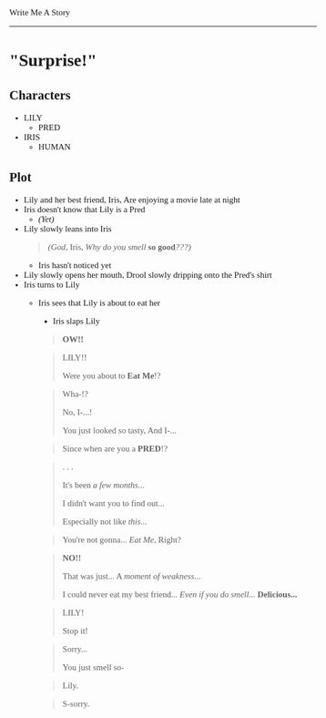 <style>
    body {
        font-size: 15px;
        font-family: verdana;
    };
</style>

Write Me A Story
****************
"Surprise!"
===========

Characters
----------
- LILY
    - PRED
- IRIS
    - HUMAN

Plot
----
- Lily and her best friend,
    Iris,
    Are enjoying a movie late at night
- Iris doesn't know that Lily is a Pred
    - _(Yet)_
- Lily slowly leans into Iris
    > _(God,_
        Iris,
        _Why do you smell_ __so good__*???)*
    - Iris hasn't noticed yet
- Lily slowly opens her mouth,
    Drool slowly dripping onto the Pred's shirt
- Iris turns to Lily
    - Iris sees that Lily is about to eat her
        - Iris slaps Lily
        > __OW!!__

        > LILY!!
        >
        > Were you about to __Eat Me__!?

        > Wha-!?
        >
        > No,
            I-...!
        >
        > You just looked so tasty,
            And I-...

        > Since when are you a __PRED__!?

        > . . .
        >
        > It's been _a few months_...
        >
        > I didn't want you to find out...
        >
        > Especially not like _this_...

        > You're not gonna...
            _Eat Me_,
            Right?

        > __NO!!__
        >
        > That was just...
            A _moment of weakness_...
        >
        > I could never eat my best friend...
            _Even if you do smell..._
            __Delicious...__

        > LILY!
        >
        > Stop it!

        > Sorry...
        >
        > You just smell so-

        > Lily.

        > S-sorry.